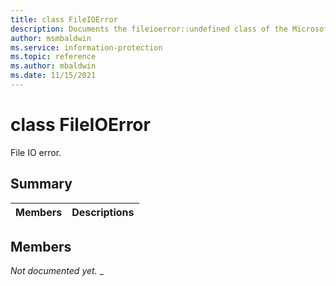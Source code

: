 ```yaml
---
title: class FileIOError 
description: Documents the fileioerror::undefined class of the Microsoft Purview Information Protection SDK.
author: msmbaldwin
ms.service: information-protection
ms.topic: reference
ms.author: mbaldwin
ms.date: 11/15/2021
---
```


# class FileIOError 
File IO error.
  
## Summary
 Members                        | Descriptions                                
--------------------------------|---------------------------------------------
  
## Members
_Not documented yet._
_
